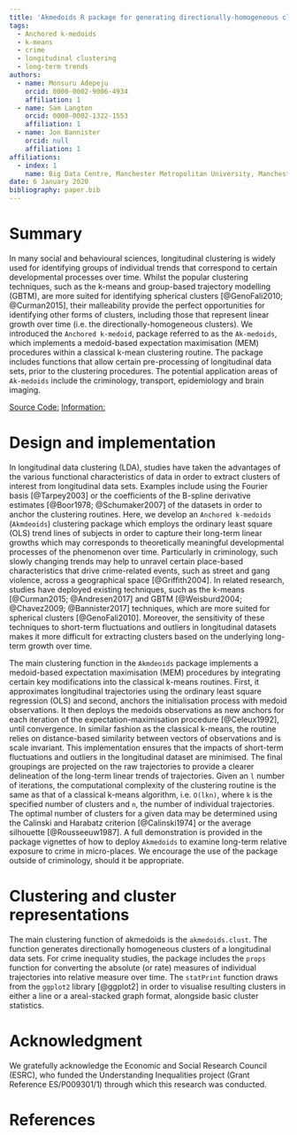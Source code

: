 ```yaml
---
title: 'Akmedoids R package for generating directionally-homogeneous clusters of longitudinal data sets'
tags:
  - Anchored k-medoids
  - k-means
  - crime
  - longitudinal clustering
  - long-term trends
authors:
  - name: Monsuru Adepeju
    orcid: 0000-0002-9006-4934
    affiliation: 1
  - name: Sam Langton
    orcid: 0000-0002-1322-1553
    affiliation: 1
  - name: Jon Bannister
    orcid: null
    affiliation: 1
affiliations:
  - index: 1
    name: Big Data Centre, Manchester Metropolitan University, Manchester, M15 6BH
date: 6 January 2020
bibliography: paper.bib
---
```


# Summary

In many social and behavioural sciences, longitudinal clustering is widely used for identifying groups of individual trends that correspond to certain developmental processes over time. Whilst the popular clustering techniques, such as the k-means and group-based trajectory modelling (GBTM), are more suited for identifying spherical clusters [@GenoFali2010; @Curman2015],  their malleability provide the perfect opportunities for identifying other forms of clusters, including those that represent linear growth over time (i.e. the directionally-homogeneous clusters). We introduced the `Anchored k-medoid`, package referred to as the `Ak-medoids`, which implements a medoid-based expectation maximisation (MEM) procedures within a classical k-mean clustering routine.  The package includes functions that allow certain pre-processing of longitudinal data sets, prior to the clustering procedures. The potential application areas of `Ak-medoids` include the criminology, transport, epidemiology and brain imaging.

[Source Code:](https://github.com/MAnalytics/akmedoids)
[Information:](https://cran.r-project.org/web/akmedoids/index.html)

# Design and implementation

In longitudinal data clustering (LDA), studies have taken the advantages of the various functional characteristics of data in order to extract clusters of interest from longitudinal data sets. Examples include using the Fourier basis [@Tarpey2003] or the coefficients of the B-spline derivative estimates [@Boor1978; @Schumaker2007] of the datasets in order to anchor the clustering routines. Here, we develop an `Anchored k-medoids` (`Akmdeoids`) clustering package which employs the ordinary least square (OLS) trend lines of subjects in order to capture their long-term linear growths which may corresponds to theoretically meaningful developmental processes of the phenomenon over time. Particularly in criminology, such slowly changing trends may help to unravel certain place-based characteristics that drive crime-related events, such as street and gang violence, across a geographical space [@Griffith2004]. In related research, studies have deployed existing techniques, such as the k-means [@Curman2015; @Andresen2017] and GBTM [@Weisburd2004; @Chavez2009; @Bannister2017] techniques, which are more suited for spherical clusters [@GenoFali2010]. Moreover, the sensitivity of these techniques to short-term fluctuations and outliers in longitudinal datasets makes it more difficult for extracting clusters based on the underlying long-term growth over time. 

The main clustering function in the `Akmdeoids` package  implements a medoid-based expectation maximisation (MEM) procedures by integrating certain key modifications into the classical k-means routines. First, it approximates longitudinal trajectories using the ordinary least square regression (OLS) and second, anchors the initialisation process with medoid observations. It then deploys the medoids observations as new anchors for each iteration of the expectation-maximisation procedure [@Celeux1992], until convergence. In similar fashion as the classical k-means, the routine relies on distance-based similarity between vectors of observations and is scale invariant. This implementation ensures that the impacts of short-term fluctuations and outliers in the longitudinal dataset are minimised. The final groupings are projected on the raw trajectories to provide a clearer delineation of the long-term linear trends of trajectories. Given an `l` number of iterations, the computational complexity of the clustering routine is the same as that of a classical k-means algorithm, i.e. `O(lkn)`, where `k` is the specified number of clusters and `n`, the number of individual trajectories. The optimal number of clusters for a given data may be determined using the Calinski and Harabatz criterion [@Calinski1974] or the average silhouette [@Rousseeuw1987]. A full demonstration is provided in the package vignettes of how to deploy `Akmedoids` to examine long-term relative exposure to crime in micro-places. We encourage the use of the package outside of criminology, should it be appropriate.

# Clustering and cluster representations

The main clustering function of akmedoids is the `akmedoids.clust`. The function generates directionally homogeneous clusters of a longitudinal data sets. For crime inequality studies, the package includes the `props` function for converting the absolute (or rate) measures of individual trajectories into relative measure over time. The `statPrint` function draws from the `ggplot2` library [@ggplot2] in order to visualise resulting clusters in either a line or a areal-stacked graph format, alongside basic cluster statistics.

# Acknowledgment

We gratefully acknowledge the Economic and Social Research Council (ESRC), who funded the Understanding Inequalities project (Grant Reference ES/P009301/1) through which this research was conducted.

# References
